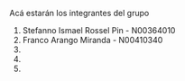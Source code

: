 Acá estarán los integrantes del grupo

1. Stefanno Ismael Rossel Pin - N00364010
2. Franco Arango Miranda - N00410340
3.
4.
5.

